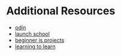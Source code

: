 

# Additional Resources

- [odin](https://www.theodinproject.com/)
- [launch school](https://launchschool.com/books)
- [beginner js projects](https://www.freecodecamp.org/news/javascript-projects-for-beginners/amp/)
- [learning to learn](https://www.coursera.org/learn/learning-how-to-learn)